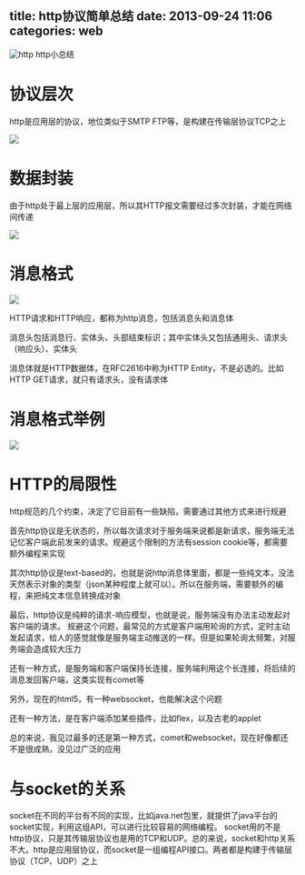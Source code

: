 title: http协议简单总结
date: 2013-09-24 11:06
categories: web 
---
![http](http://pic.kyfxbl.com/http.jpeg)
http小总结
<!--more-->

# 协议层次 

http是应用层的协议，地位类似于SMTP FTP等，是构建在传输层协议TCP之上 

![](http://dl.iteye.com/upload/attachment/0071/8427/9b009ed5-bc55-3d04-8a93-22adbe1091eb.jpg)

# 数据封装 

由于http处于最上层的应用层，所以其HTTP报文需要经过多次封装，才能在网络间传递 

![](http://dl.iteye.com/upload/attachment/0071/8435/d6e37726-53d1-364b-9ac5-7f1e432378ac.jpg)

# 消息格式 

![](http://dl.iteye.com/upload/attachment/0071/8431/0d39ab7c-6b7f-37e4-a337-f5e7d3ddc458.jpg)

HTTP请求和HTTP响应，都称为http消息，包括消息头和消息体 

消息头包括消息行、实体头、头部结束标识；其中实体头又包括通用头、请求头（响应头）、实体头 

消息体就是HTTP数据体，在RFC2616中称为HTTP Entity，不是必选的。比如HTTP GET请求，就只有请求头，没有请求体 

# 消息格式举例 

![](http://dl.iteye.com/upload/attachment/0071/8433/7a1da177-6374-3c94-b475-f2650350225a.jpg)

# HTTP的局限性 

http规范的几个约束，决定了它目前有一些缺陷，需要通过其他方式来进行规避 

首先http协议是无状态的，所以每次请求对于服务端来说都是新请求，服务端无法记忆客户端此前发来的请求。规避这个限制的方法有session cookie等，都需要额外编程来实现 

其次http协议是text-based的，也就是说http消息体里面，都是一些纯文本，没法天然表示对象的类型（json某种程度上就可以）。所以在服务端，需要额外的编程，来把纯文本信息转换成对象 

最后，http协议是纯粹的请求-响应模型，也就是说，服务端没有办法主动发起对客户端的请求。 规避这个问题，最常见的方式是客户端用轮询的方式，定时主动发起请求，给人的感觉就像是服务端主动推送的一样。但是如果轮询太频繁，对服务端会造成较大压力 

还有一种方式，是服务端和客户端保持长连接，服务端利用这个长连接，将后续的消息发回客户端，这类实现有comet等 

另外，现在的html5，有一种websocket，也能解决这个问题 

还有一种方法，是在客户端添加某些插件，比如flex，以及古老的applet 

总的来说，我见过最多的还是第一种方式，comet和websocket，现在好像都还不是很成熟，没见过广泛的应用

# 与socket的关系 

socket在不同的平台有不同的实现，比如java.net包里，就提供了java平台的socket实现，利用这组API，可以进行比较容易的网络编程。 socket用的不是http协议，只是其传输层协议也是用的TCP和UDP。总的来说，socket和http关系不大。http是应用层协议，而socket是一组编程API接口。两者都是构建于传输层协议（TCP、UDP）之上